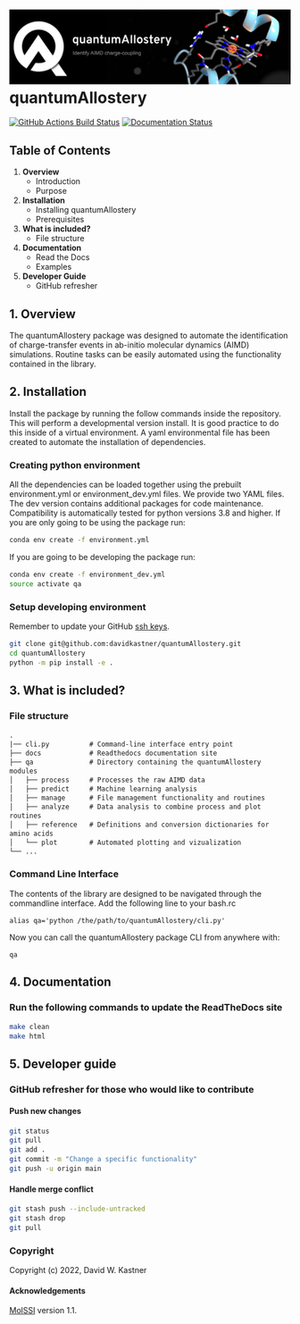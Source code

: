 ![Graphical Summary of README](docs/_static/header.webp)
quantumAllostery
==============================
[//]: # (Badges)
[![GitHub Actions Build Status](https://github.com/davidkastner/quantumAllostery/workflows/CI/badge.svg)](https://github.com/davidkastner/quantumAllostery/actions?query=workflow%3ACI)
[![Documentation Status](https://readthedocs.org/projects/quantumallostery/badge/?version=latest)](https://quantumallostery.readthedocs.io/en/latest/?badge=latest)


## Table of Contents
1. **Overview**
    * Introduction
    * Purpose
2. **Installation**
    * Installing quantumAllostery
    * Prerequisites
3. **What is included?**
    * File structure
4. **Documentation**
    * Read the Docs
    * Examples
5. **Developer Guide**
    * GitHub refresher


## 1. Overview
The quantumAllostery package was designed to automate the identification of charge-transfer events in ab-initio molecular dynamics (AIMD) simulations. Routine tasks can be easily automated using the functionality contained in the library.


## 2. Installation
Install the package by running the follow commands inside the repository. This will perform a developmental version install. It is good practice to do this inside of a virtual environment. A yaml environmental file has been created to automate the installation of dependencies.

### Creating python environment
All the dependencies can be loaded together using the prebuilt environment.yml or environment_dev.yml files.
We provide two YAML files. The dev version contains additional packages for code maintenance.
Compatibility is automatically tested for python versions 3.8 and higher.
If you are only going to be using the package run:
```bash
conda env create -f environment.yml
```
If you are going to be developing the package run:
```bash
conda env create -f environment_dev.yml
source activate qa
```

### Setup developing environment
Remember to update your GitHub [ssh keys](https://docs.github.com/en/authentication/connecting-to-github-with-ssh/adding-a-new-ssh-key-to-your-github-account).
```bash
git clone git@github.com:davidkastner/quantumAllostery.git
cd quantumAllostery
python -m pip install -e .
```


## 3. What is included?
### File structure
```
.
|── cli.py          # Command-line interface entry point
├── docs            # Readthedocs documentation site
├── qa              # Directory containing the quantumAllostery modules
│   ├── process     # Processes the raw AIMD data
│   ├── predict     # Machine learning analysis
│   ├── manage      # File management functionality and routines
│   ├── analyze     # Data analysis to combine process and plot routines
│   ├── reference   # Definitions and conversion dictionaries for amino acids
│   └── plot        # Automated plotting and vizualization 
└── ...
```

### Command Line Interface
The contents of the library are designed to be navigated through the commandline interface.
Add the following line to your bash.rc
```
alias qa='python /the/path/to/quantumAllostery/cli.py'
```

Now you can call the quantumAllostery package CLI from anywhere with:
```
qa
```


## 4. Documentation
### Run the following commands to update the ReadTheDocs site
```bash
make clean
make html
```


## 5. Developer guide
### GitHub refresher for those who would like to contribute
#### Push new changes
```bash
git status
git pull
git add .
git commit -m "Change a specific functionality"
git push -u origin main
```

#### Handle merge conflict
```bash
git stash push --include-untracked
git stash drop
git pull
```

### Copyright
Copyright (c) 2022, David W. Kastner


#### Acknowledgements
[MolSSI](https://github.com/molssi/cookiecutter-cms) version 1.1.
